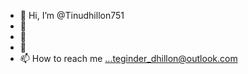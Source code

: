 - 👋 Hi, I’m @Tinudhillon751
- 👀 
- 🌱 
- 💞️ 
- 📫 How to reach me ...teginder_dhillon@outlook.com 

<!---
Tinudhillon751/Tinudhillon751 is a ✨ special ✨ repository because its `README.md` (this file) appears on your GitHub profile.
You can click the Preview link to take a look at your changes.
--->
